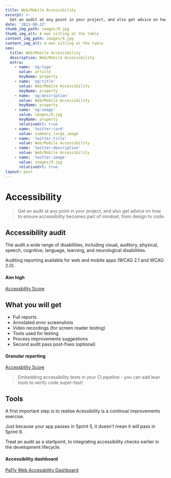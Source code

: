 ```yaml
---
title: Web/Mobile Accessibility
excerpt: >-
  Get an audit at any point in your project, and also get advice on how to ensure accessibility becomes part of mindset, from design to code.
date: '2021-08-22'
thumb_img_path: images/9.jpg
thumb_img_alt: A man sitting at the table
content_img_path: images/9.jpg
content_img_alt: A man sitting at the table
seo:
  title: Web/Mobile Accessibility
  description: Web/Mobile Accessibility
  extra:
    - name: 'og:type'
      value: article
      keyName: property
    - name: 'og:title'
      value: Web/Mobile Accessibility
      keyName: property
    - name: 'og:description'
      value: Web/Mobile Accessibility
      keyName: property
    - name: 'og:image'
      value: images/9.jpg
      keyName: property
      relativeUrl: true
    - name: 'twitter:card'
      value: summary_large_image
    - name: 'twitter:title'
      value: Web/Mobile Accessibility
    - name: 'twitter:description'
      value: Web/Mobile Accessibility
    - name: 'twitter:image'
      value: images/9.jpg
      relativeUrl: true
layout: post
---
```


# Accessibility

> Get an audit at any point in your project, and also get advice on how to ensure accessibility becomes part of mindset, from design to code.

## Accessibility audit

The audit a wide range of disabilities, including visual, auditory, physical, speech, cognitive, language, learning, and neurological disabilities. 

Auditing reporting available for web and mobile apps (WCAG 2.1 and WCAG 2.0).

#### Aim high

[Accessbility Score](https://raw.githubusercontent.com/jaffamonkey/fresh-nextjs/master/static/images/lighthouse.png)

## What you will get

- Full reports
- Annotated error screenshots
- Video recordings (for screen reader testing)
- Tools used for testing
- Process improvements suggestions
- Second audit pass post-fixes (optional)

#### Granular reporting

[Accessbility Score](https://raw.githubusercontent.com/jaffamonkey/fresh-nextjs/master/static/images/audit.png)

> Embedding accessibility tests in your CI pipeline - you can add lean tools to verify code super-fast!

## Tools

A first important step is to realise Acessibility is a continual improvements exercise.

Just because your app passes in Sprint 5, it doesn't mean it will pass in Sprint 8. 

Treat an audit as a startpoint, to integrating accessibility checks earlier in the development lifecycle.

#### Accessibility dashboard

[Pa11y Web Accessbility Dashboard](https://raw.githubusercontent.com/jaffamonkey/fresh-nextjs/master/static/images/pa11y2.png)
